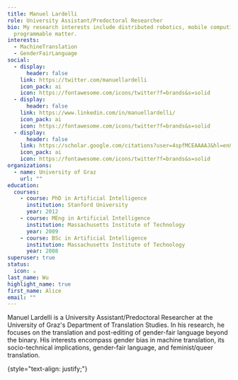 ```yaml
---
title: Manuel Lardelli
role: University Assistant/Predoctoral Researcher
bio: My research interests include distributed robotics, mobile computing and
  programmable matter.
interests:
  - MachineTranslation
  - GenderFairLanguage
social:
  - display:
      header: false
    link: https://twitter.com/manuellardelli
    icon_pack: ai
    icon: https://fontawesome.com/icons/twitter?f=brands&s=solid
  - display:
      header: false
    link: https://www.linkedin.com/in/manuellardelli/
    icon_pack: ai
    icon: https://fontawesome.com/icons/twitter?f=brands&s=solid
  - display:
      header: false
    link: https://scholar.google.com/citations?user=4spfMCEAAAAJ&hl=en&oi=ao
    icon_pack: ai
    icon: https://fontawesome.com/icons/twitter?f=brands&s=solid
organizations:
  - name: University of Graz
    url: ""
education:
  courses:
    - course: PhD in Artificial Intelligence
      institution: Stanford University
      year: 2012
    - course: MEng in Artificial Intelligence
      institution: Massachusetts Institute of Technology
      year: 2009
    - course: BSc in Artificial Intelligence
      institution: Massachusetts Institute of Technology
      year: 2008
superuser: true
status:
  icon: ☕️
last_name: Wu
highlight_name: true
first_name: Alice
email: ""
---
```

Manuel Lardelli is a University Assistant/Predoctoral Researcher at the University of Graz's Department of Translation Studies. In his research, he focuses on the translation and post-editing of gender-fair language beyond the binary. His interests encompass gender bias in machine translation, its socio-technical implications, gender-fair language, and feminist/queer translation. 

{style="text-align: justify;"}